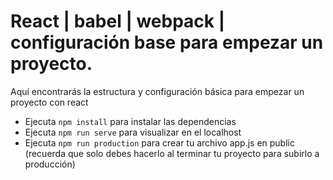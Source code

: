 # React | babel | webpack | configuración base para empezar un proyecto.

Aquí encontrarás la estructura y configuración básica para empezar un proyecto con react

* Ejecuta `npm install` para instalar las dependencias
* Ejecuta `npm run serve` para visualizar en el localhost
* Ejecuta `npm run production` para crear tu archivo app.js en public (recuerda que solo debes hacerlo al terminar tu proyecto para subirlo a producción)

